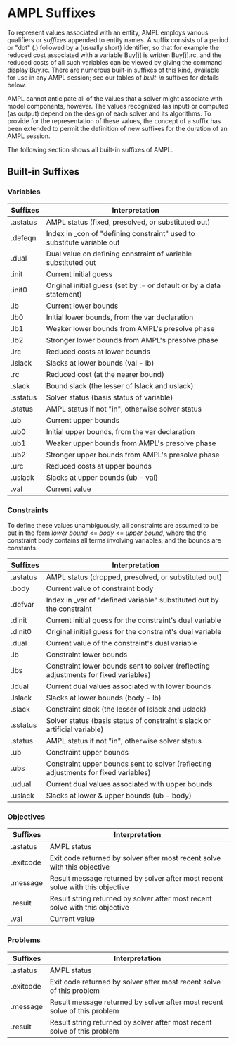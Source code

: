 # AMPL Suffixes

To represent values associated with an entity, AMPL employs various qualifiers or _suffixes_ appended to entity names. A suffix consists of a period or "dot" (.) followed by a (usually short) identifier, so that for example the reduced cost associated with a variable Buy[j] is written Buy[j].rc, and the reduced costs of all such variables can be viewed by giving the command display Buy.rc. There are numerous built-in suffixes of this kind, available for use in any AMPL session; see our tables of _built-in_ suffixes for details below.

AMPL cannot anticipate all of the values that a solver might associate with model components, however. The values recognized (as input) or computed (as output) depend on the design of each solver and its algorithms. To provide for the representation of these values, the concept of a suffix has been extended to permit the definition of new suffixes for the duration of an AMPL session.

The following section shows all built-in suffixes of AMPL.

## Built-in Suffixes

### Variables

| Suffixes | Interpretation |
| --- | --- |
| .astatus | AMPL status (fixed, presolved, or substituted out) |
| .defeqn | Index in \_con of "defining constraint" used to substitute variable out |
| .dual | Dual value on defining constraint of variable substituted out |
| .init | Current initial guess |
| .init0 | Original initial guess (set by := or default or by a data statement) |
| .lb | Current lower bounds |
| .lb0 | Initial lower bounds, from the var declaration |
| .lb1 | Weaker lower bounds from AMPL's presolve phase |
| .lb2 | Stronger lower bounds from AMPL's presolve phase |
| .lrc | Reduced costs at lower bounds |
| .lslack | Slacks at lower bounds (val - lb) |
| .rc | Reduced cost (at the nearer bound) |
| .slack | Bound slack (the lesser of lslack and uslack) |
| .sstatus | Solver status (basis status of variable) |
| .status | AMPL status if not "in", otherwise solver status |
| .ub | Current upper bounds |
| .ub0 | Initial upper bounds, from the var declaration |
| .ub1 | Weaker upper bounds from AMPL's presolve phase |
| .ub2 | Stronger upper bounds from AMPL's presolve phase |
| .urc | Reduced costs at upper bounds |
| .uslack | Slacks at upper bounds (ub - val) |
| .val | Current value |

### Constraints

To define these values unambiguously, all constraints are assumed to be put in the form _lower bound_ <= _body_ <= _upper bound_, where the the constraint body contains all terms involving variables, and the bounds are constants.

| Suffixes | Interpretation |
| --- | --- |
| .astatus | AMPL status (dropped, presolved, or substituted out) |
| .body | Current value of constraint body |
| .defvar | Index in \_var of "defined variable" substituted out by the constraint |
| .dinit | Current initial guess for the constraint's dual variable |
| .dinit0 | Original initial guess for the constraint's dual variable |
| .dual | Current value of the constraint's dual variable |
| .lb | Constraint lower bounds |
| .lbs | Constraint lower bounds sent to solver (reflecting adjustments for fixed variables) |
| .ldual | Current dual values associated with lower bounds |
| .lslack | Slacks at lower bounds (body - lb) |
| .slack | Constraint slack (the lesser of lslack and uslack) |
| .sstatus | Solver status (basis status of constraint's slack or artificial variable) |
| .status | AMPL status if not "in", otherwise solver status |
| .ub | Constraint upper bounds |
| .ubs | Constraint upper bounds sent to solver (reflecting adjustments for fixed variables) |
| .udual | Current dual values associated with upper bounds |
| .uslack | Slacks at lower & upper bounds (ub - body) |

### Objectives

| Suffixes | Interpretation |
| --- | --- |
| .astatus | AMPL status |
| .exitcode | Exit code returned by solver after most recent solve with this objective |
| .message | Result message returned by solver after most recent solve with this objective |
| .result | Result string returned by solver after most recent solve with this objective |
| .val | Current value |

### Problems

| Suffixes | Interpretation |
| --- | --- |
| .astatus | AMPL status |
| .exitcode | Exit code returned by solver after most recent solve of this problem |
| .message | Result message returned by solver after most recent solve of this problem |
| .result | Result string returned by solver after most recent solve of this problem |
